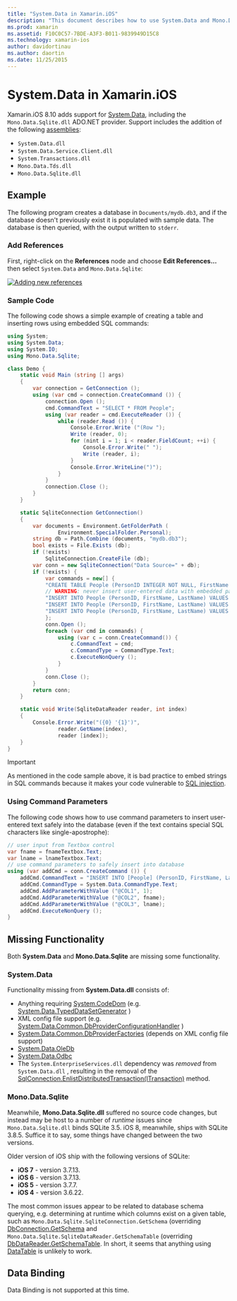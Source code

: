 ```yaml
---
title: "System.Data in Xamarin.iOS"
description: "This document describes how to use System.Data and Mono.Data.Sqlite.dll to access SQLite data in a Xamarin.iOS application."
ms.prod: xamarin
ms.assetid: F10C0C57-7BDE-A3F3-B011-9839949D15C8
ms.technology: xamarin-ios
author: davidortinau
ms.author: daortin
ms.date: 11/25/2015
---
```


# System.Data in Xamarin.iOS

Xamarin.iOS 8.10 adds support for [System.Data](xref:System.Data), including the `Mono.Data.Sqlite.dll` ADO.NET provider. Support includes the addition of the following [assemblies](~/cross-platform/internals/available-assemblies.md):

- `System.Data.dll`
- `System.Data.Service.Client.dll`
- `System.Transactions.dll`
- `Mono.Data.Tds.dll`
- `Mono.Data.Sqlite.dll`

<a name="Example"></a>

## Example

The following program creates a database in `Documents/mydb.db3`, and if the database doesn't previously exist it is populated with sample data. The database is then queried, with the output written to `stderr`.

### Add References

First, right-click on the **References** node and choose **Edit References...**
  then select `System.Data` and `Mono.Data.Sqlite`:

[![Adding new references](system.data-images/edit-references-sml.png)](system.data-images/edit-references.png#lightbox)

### Sample Code

The following code shows a simple example of creating a table
  and inserting rows using embedded SQL commands:

```csharp
using System;
using System.Data;
using System.IO;
using Mono.Data.Sqlite;

class Demo {
    static void Main (string [] args)
    {
        var connection = GetConnection ();
        using (var cmd = connection.CreateCommand ()) {
            connection.Open ();
            cmd.CommandText = "SELECT * FROM People";
            using (var reader = cmd.ExecuteReader ()) {
                while (reader.Read ()) {
                    Console.Error.Write ("(Row ");
                    Write (reader, 0);
                    for (nint i = 1; i < reader.FieldCount; ++i) {
                        Console.Error.Write(" ");
                        Write (reader, i);
                    }
                    Console.Error.WriteLine(")");
                }
            }
            connection.Close ();
        }
    }

    static SqliteConnection GetConnection()
    {
        var documents = Environment.GetFolderPath (
                Environment.SpecialFolder.Personal);
        string db = Path.Combine (documents, "mydb.db3");
        bool exists = File.Exists (db);
        if (!exists)
            SqliteConnection.CreateFile (db);
        var conn = new SqliteConnection("Data Source=" + db);
        if (!exists) {
            var commands = new[] {
            "CREATE TABLE People (PersonID INTEGER NOT NULL, FirstName ntext, LastName ntext)",
            // WARNING: never insert user-entered data with embedded parameter values
            "INSERT INTO People (PersonID, FirstName, LastName) VALUES (1, 'First', 'Last')",
            "INSERT INTO People (PersonID, FirstName, LastName) VALUES (2, 'Dewey', 'Cheatem')",
            "INSERT INTO People (PersonID, FirstName, LastName) VALUES (3, 'And', 'How')",
            };
            conn.Open ();
            foreach (var cmd in commands) {
                using (var c = conn.CreateCommand()) {
                    c.CommandText = cmd;
                    c.CommandType = CommandType.Text;
                    c.ExecuteNonQuery ();
                }
            }
            conn.Close ();
        }
        return conn;
    }

    static void Write(SqliteDataReader reader, int index)
    {
        Console.Error.Write("({0} '{1}')",
                reader.GetName(index),
                reader [index]);
    }
}
```

> [!IMPORTANT]
> As mentioned in the code sample above, it is bad practice to embed strings in SQL commands because it makes your code vulnerable to [SQL injection](https://en.wikipedia.org/wiki/SQL_injection).

### Using Command Parameters

The following code shows how to use command parameters
  to insert user-entered text safely into the database (even
  if the text contains special SQL characters like single-apostrophe):

```csharp
// user input from Textbox control
var fname = fnameTextbox.Text;
var lname = lnameTextbox.Text;
// use command parameters to safely insert into database
using (var addCmd = conn.CreateCommand ()) {
    addCmd.CommandText = "INSERT INTO [People] (PersonID, FirstName, LastName) VALUES (@COL1, @COL2, @COL3)";
    addCmd.CommandType = System.Data.CommandType.Text;
    addCmd.AddParameterWithValue ("@COL1", 1);
    addCmd.AddParameterWithValue ("@COL2", fname);
    addCmd.AddParameterWithValue ("@COL3", lname);
    addCmd.ExecuteNonQuery ();
}
```

<a name="Missing_Functionality"></a>

## Missing Functionality

Both **System.Data** and **Mono.Data.Sqlite** are missing some functionality.

<a name="System.Data"></a>

### System.Data

Functionality missing from **System.Data.dll** consists of:

- Anything requiring  [System.CodeDom](xref:System.CodeDom) (e.g.  [System.Data.TypedDataSetGenerator](xref:System.Data.TypedDataSetGenerator) )
- XML config file support (e.g.  [System.Data.Common.DbProviderConfigurationHandler](xref:System.Data.Common.DbProviderConfigurationHandler) )
- [System.Data.Common.DbProviderFactories](xref:System.Data.Common.DbProviderFactories) (depends on XML config file support)
- [System.Data.OleDb](xref:System.Data.OleDb)
- [System.Data.Odbc](xref:System.Data.Odbc)
- The  `System.EnterpriseServices.dll` dependency was  *removed* from  `System.Data.dll` , resulting in the removal of the  [SqlConnection.EnlistDistributedTransaction(ITransaction)](xref:System.Data.SqlClient.SqlConnection.EnlistDistributedTransaction*) method.

<a name="Mono.Data.Sqlite"></a>

### Mono.Data.Sqlite

Meanwhile, **Mono.Data.Sqlite.dll** suffered no source code changes, but instead may be host to a number of *runtime* issues since `Mono.Data.Sqlite.dll` binds SQLite 3.5. iOS 8, meanwhile, ships with SQLite 3.8.5. Suffice it to say, some things have changed between the two versions.

Older version of iOS ship with the following versions of SQLite:

- **iOS 7** - version 3.7.13.
- **iOS 6** - version 3.7.13.
- **iOS 5** - version 3.7.7.
- **iOS 4** - version 3.6.22.

The most common issues appear to be related to database schema querying, e.g. determining at runtime which columns exist on a given table, such as `Mono.Data.Sqlite.SqliteConnection.GetSchema` (overriding [DbConnection.GetSchema](xref:System.Data.Common.DbConnection.GetSchema) and `Mono.Data.Sqlite.SqliteDataReader.GetSchemaTable` (overriding [DbDataReader.GetSchemaTable](xref:System.Data.Common.DbDataReader.GetSchemaTable). In short, it seems that
anything using [DataTable](xref:System.Data.DataTable) is unlikely to work.

<a name="Data_Binding"></a>

## Data Binding

Data Binding is not supported at this time.
